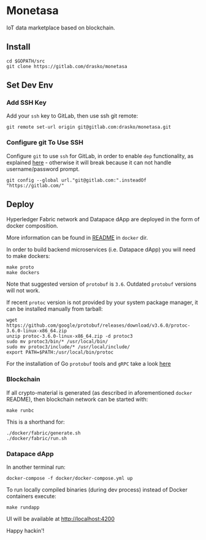 # Monetasa
IoT data marketplace based on blockchain.

## Install
```
cd $GOPATH/src
git clone https://gitlab.com/drasko/monetasa
```
## Set Dev Env

### Add SSH Key
Add your `ssh` key to GitLab, then use ssh git remote:
```
git remote set-url origin git@gitlab.com:drasko/monetasa.git
```

### Configure git To Use SSH
Configure `git` to use `ssh` for GitLab, in order to enable
`dep` functionality, as explained [here](https://gist.github.com/shurcooL/6927554) -
otherwise it will break because it can not handle username/password prompt.

```
git config --global url."git@gitlab.com:".insteadOf "https://gitlab.com/"
```

## Deploy
Hyperledger Fabric network and Datapace dApp are deployed in the form of docker composition.

More information can be found in [README](docker/README.md) in `docker` dir.

In order to build backend microservices (i.e. Datapace dApp) you will need to make dockers:

```
make proto
make dockers
```

Note that suggested version of `protobuf` is `3.6`. Outdated `protobuf` versions will
not work.

If recent `protoc` version is not provided by your system package manager, it can be installed manually from tarball:

```
wget https://github.com/google/protobuf/releases/download/v3.6.0/protoc-3.6.0-linux-x86_64.zip
unzip protoc-3.6.0-linux-x86_64.zip -d protoc3
sudo mv protoc3/bin/* /usr/local/bin/
sudo mv protoc3/include/* /usr/local/include/
export PATH=$PATH:/usr/local/bin/protoc
```

For the installation of Go `protobuf` tools and `gRPC` take a look [here](https://github.com/grpc/grpc-go#faq)

### Blockchain
If all crypto-material is generated (as described in aforementioned `docker` README), then blockchain network can be started with:

```
make runbc
```

This is a shorthand for:

```
./docker/fabric/generate.sh
./docker/fabric/run.sh
```

### Datapace dApp
In another terminal run:

```
docker-compose -f docker/docker-compose.yml up
```

To run locally compiled binaries (during dev process) instead of Docker containers execute:
```
make rundapp
```

UI will be available at [http://localhost:4200](http://localhost:4200)

Happy hackin'!
